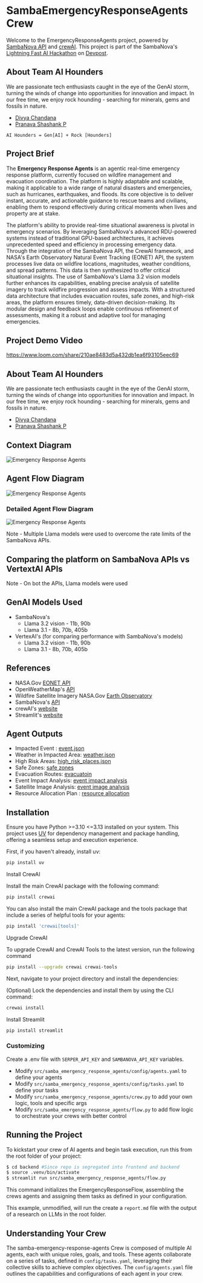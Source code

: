 # SambaEmergencyResponseAgents Crew

Welcome to the EmergencyResponseAgents project, powered by [SambaNova API](https://sambanova.ai/) and [crewAI](https://crewai.com). This project is part of the SambaNova's [Lightning Fast AI Hackathon](https://sambanova.devpost.com/?ref_feature=challenge&ref_medium=your-open-hackathons&ref_content=Submissions+open) on [Devpost](https://devpost.com/).

## About Team AI Hounders
We are passionate tech enthusiasts caught in the eye of the GenAI storm, turning the winds of change into opportunities for innovation and impact. In our free time, we enjoy rock hounding - searching for minerals, gems and fossils in nature.

* [Divya Chandana](https://www.linkedin.com/in/divya-chandana-75b27438/)
* [Pranava Shashank P](https://www.linkedin.com/in/pranavashashank/)

`AI Hounders = Gen[AI] + Rock [Hounders]`

## Project Brief
The **Emergency Response Agents** is an agentic real-time emergency response platform, currently focused on wildfire management and evacuation coordination. The platform is highly adaptable and scalable, making it applicable to a wide range of natural disasters and emergencies, such as hurricanes, earthquakes, and floods. Its core objective is to deliver instant, accurate, and actionable guidance to rescue teams and civilians, enabling them to respond effectively during critical moments when lives and property are at stake.

The platform's ability to provide real-time situational awareness is pivotal in emergency scenarios. By leveraging SambaNova's advanced RDU-powered systems instead of traditional GPU-based architectures, it achieves unprecedented speed and efficiency in processing emergency data. Through the integration of the SambaNova API, the CrewAI framework, and NASA's Earth Observatory Natural Event Tracking (EONET) API, the system processes live data on wildfire locations, magnitudes, weather conditions, and spread patterns. This data is then synthesized to offer critical situational insights. The use of SambaNova's Llama 3.2 vision models further enhances its capabilities, enabling precise analysis of satellite imagery to track wildfire progression and assess impacts. With a structured data architecture that includes evacuation routes, safe zones, and high-risk areas, the platform ensures timely, data-driven decision-making. Its modular design and feedback loops enable continuous refinement of assessments, making it a robust and adaptive tool for managing emergencies.

## Project Demo Video
https://www.loom.com/share/210ae8483d5a432db1ea6f93105eec69

## About Team AI Hounders
We are passionate tech enthusiasts caught in the eye of the GenAI storm, turning the winds of change into opportunities for innovation and impact. In our free time, we enjoy rock hounding - searching for minerals, gems and fossils in nature.

* [Divya Chandana](https://www.linkedin.com/in/divya-chandana-75b27438/)
* [Pranava Shashank P](https://www.linkedin.com/in/pranavashashank/)

## Context Diagram
![Emergency Response Agents](images/Context%20diagram.jpg)

## Agent Flow Diagram
![Emergency Response Agents](images/crewai.png)

### Detailed Agent Flow Diagram
![Emergency Response Agents](images/Detailed%20Flow%20Diagram.jpg)

Note - Multiple Llama models were used to overcome the rate limits of the SambaNova APIs.

## Comparing the platform on SambaNova APIs vs VertextAI APIs
Note - On bot the APIs, Llama models were used

## GenAI Models Used
- SambaNova's 
  - Llama 3.2 vision - 11b, 90b 
  - Llama 3.1 - 8b, 70b, 405b
- VertexAI's (for comparing performance with SambaNova's models)
  - Llama 3.2 vision - 11b, 90b
  - Llama 3.1 - 8b, 70b, 405b

## References
- NASA.Gov [EONET API](https://eonet.gsfc.nasa.gov/docs/v2.1)
- OpenWeatherMap's [API](https://openweathermap.org/api)
- Wildfire Satellite Imagery NASA.Gov [Earth Observatory](https://earthobservatory.nasa.gov/images/event/152498/2024-fires-in-the-northern-hemisphere)
- SambaNova's [API](https://docs.sambanova.ai/api-reference/)
- crewAI's [website](https://crewai.com/)
- Streamlit's [website](https://streamlit.io/)

## Agent Outputs
- Impacted Event : [event.json](https://github.com/ai-hounders/samba-emergency-response-agents/blob/main/backend/event.json)
- Weather in Impacted Area: [weather.json](https://github.com/ai-hounders/samba-emergency-response-agents/blob/main/backend/weather.json)
- High Risk Areas: [high_risk_places.json](https://github.com/ai-hounders/samba-emergency-response-agents/blob/main/backend/high_risk_places.json)
- Safe Zones: [safe zones](https://github.com/ai-hounders/samba-emergency-response-agents/blob/main/backend/safe_zones.json)
- Evacuation Routes: [evacuatoin](https://github.com/ai-hounders/samba-emergency-response-agents/blob/main/backend/evac_routes.json)
- Event Impact Analysis: [event impact analysis](https://github.com/ai-hounders/samba-emergency-response-agents/blob/main/backend/event_impact_analysis.md)
- Satellite Image Analysis: [event image analysis](https://github.com/ai-hounders/samba-emergency-response-agents/blob/main/backend/image_analysis.md)
- Resource Allocation Plan : [resource allocation](https://github.com/ai-hounders/samba-emergency-response-agents/blob/main/backend/resource_deployment.md)



## Installation

Ensure you have Python >=3.10 <=3.13 installed on your system. This project uses [UV](https://docs.astral.sh/uv/) for dependency management and package handling, offering a seamless setup and execution experience.

First, if you haven't already, install uv:

```bash
pip install uv
```

Install CrewAI

Install the main CrewAI package with the following command:

```bash
pip install crewai
```

You can also install the main CrewAI package and the tools package that include a series of helpful tools for your agents:

```bash
pip install 'crewai[tools]'
```

Upgrade CrewAI

To upgrade CrewAI and CrewAI Tools to the latest version, run the following command

```bash
pip install --upgrade crewai crewai-tools
```

Next, navigate to your project directory and install the dependencies:

(Optional) Lock the dependencies and install them by using the CLI command:
```bash
crewai install
```

Install Streamlit

```bash
pip install streamlit
```

### Customizing

Create a .env file with `SERPER_API_KEY` and `SAMBANOVA_API_KEY` variables.

- Modify `src/samba_emergency_response_agents/config/agents.yaml` to define your agents
- Modify `src/samba_emergency_response_agents/config/tasks.yaml` to define your tasks
- Modify `src/samba_emergency_response_agents/crew.py` to add your own logic, tools and specific args
- Modify `src/samba_emergency_response_agents/flow.py` to add flow logic to orchestrate your crews with better control

## Running the Project

To kickstart your crew of AI agents and begin task execution, run this from the root folder of your project:

```bash
$ cd backend #Since repo is segregated into frontend and backend
$ source .venv/bin/activate 
$ streamlit run src/samba_emergency_response_agents/flow.py
```

This command initializes the EmergencyResponseFlow, assembling the crews agents and assigning them tasks as defined in your configuration.

This example, unmodified, will run the create a `report.md` file with the output of a research on LLMs in the root folder.

## Understanding Your Crew

The samba-emergency-response-agents Crew is composed of multiple AI agents, each with unique roles, goals, and tools. These agents collaborate on a series of tasks, defined in `config/tasks.yaml`, leveraging their collective skills to achieve complex objectives. The `config/agents.yaml` file outlines the capabilities and configurations of each agent in your crew.

